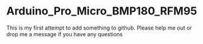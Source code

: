 # Arduino_Pro_Micro_BMP180_RFM95

This is my first attempt to add something to github. Please help me out or drop me a message if you have any questions


